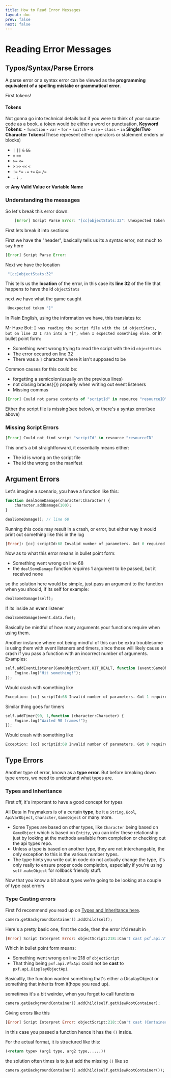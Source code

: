 ```yaml
---
title: How to Read Error Messages
layout: doc
prev: false
next: false
---
```


# Reading Error Messages 

## Typos/Syntax/Parse Errors

A parse error or a syntax error can be viewed as the **programming equivalent of a spelling mistake or grammatical error**.

First tokens!
#### Tokens
 Not gonna go into technical details but if you were to think of your source code as a book, a token would be either a word or punctuation, 
 **Keyword Tokens**:
	 - `function`
	 - `var`
	 - `for`
	 - `switch`
	 - `case`
	 - `class`
	 -  `in`
**Single/Two Character Tokens**(These represent either operators or statement enders or blocks)

- `|` `||` `&` `&&`
- `=`  `==`
-  `>=`  `<=`
- `>` `>>`  `<<` `<`
- `!=` `*=` `-=` `+=`  `&=`  `/=`
- `.` `;` `,`

or **Any Valid Value or Variable Name**

### Understanding the messages
So let's break this error down:
```js
	[Error] Script Parse Error: "[cc]objectStats:32": Unexpected token "]" in "template"
```
First lets break it into sections:

First we have the "header", basically tells us its a syntax error, not much to say here
```js
[Error] Script Parse Error: 
```

Next we have the location
```js
 "[cc]objectStats:32"
```
This tells us the **location** of the error, in this case its **line 32** of the file that happens to have the id `objectStats`

next we have what the game caught
```js
 Unexpected token "]"
```

In Plain English, using the information we have, this translates to:

Mr Haxe Bot: `I was reading the script file with the id objectStats, but on line 32 I ran into a "]", when I expected something else.`
or in bullet point form:
- Something went wrong trying to read the script with the id `objectStats`
- The error occured on line 32
- There was a `]` character where it isn't supposed to be

Common causes for this could be:
- forgetting a semicolon(usually on the previous lines)
- not closing braces({}) properly  when writing out event listeners
- Missing commas


```js
[Error] Could not parse contents of "scriptId" in resource "resourceID"
```
Either the script file is missing(see below), or there's a syntax error(see above)



### Missing Script Errors
```js
[Error] Could not find script "scriptId" in resource "resourceID"
```

This one's a bit straightforward, it essentially means either:
- The id is wrong on the script file
- The id the wrong on the manifest


## Argument Errors

Let's imagine a scenario, you have a function like this:
```haxe
function dealSomeDamage(character:Character) {
	character.addDamage(100);
}

dealSomeDamage(); // line 68
```

Running this code may result in a crash, or error, but either way it would print out something like this in
the log
```haxe
[Error]: [cc] scriptId:68 Invalid number of parameters. Got 0 required 1 for function 'dealSomeDamage'
```
Now as to what this error means in bullet point form:
- Something went wrong on line 68
- the `dealSomeDamage` function *requires* 1 argument to be passed, but it received none

so the solution here would be simple, just pass an argument to the function when you should, if its self for example:

```haxe
dealSomeDamage(self);
```

If its inside an event listener
```haxe
dealSomeDamage(event.data.foe);
```
Basically be mindful of how many arguments your functions require when using them.

Another instance where not being mindful of this can be extra troublesome is using them with event listeners and timers, since those will likely cause a crash if you pass a function with an incorrect number of arguments. Examples:

```haxe
self.addEventListener(GameObjectEvent.HIT_DEALT, function (event:GameObjectEvent, character:Character) {
	Engine.log("Hit something!");
});
```
Would crash with something like
```haxe
Exception: [cc] scriptId:68 Invalid number of parameters. Got 1 required 2 for function.
```

Similar thing goes for timers

```haxe
self.addTimer(90, 1,function (character:Character) {
	Engine.log("Waited 90 frames!");
});
```
Would crash with something like
```haxe
Exception: [cc] scriptId:68 Invalid number of parameters. Got 0 required 1 for function.
```

## Type Errors
Another type of error, known as a **type error**. But before breaking down type errors, we need to undetstand what types are.

### Types and Inheritance

First off, it's important to have a good concept for types


All Data in Fraymakers is of a certain **type**, be it a `String`, `Bool`, `ApiVarObject`, `Character`, `GameObject` or many more.
- Some Types are based on other types, like `Character` being based on `GameObject` which is based on `Entity`, you can infer these relationship just by looking at the methods available from completion or checking out the api types repo.
- Unless a type is based on another type, they are not interchangable, the only exception to this is the various number types.
- The type hints you write out in code do not actually change the type, it's only really to ensure proper code completion, especially if you're using `self.makeObject` for rollback friendly stuff.

Now that you know a bit about types we're going to be looking at a couple of type cast errors


### Type Casting errors
First I'd recommend you read up on [Types and Inheritance here](./Types.md).

```haxe
camera.getBackgroundContainer().addChild(self);
```

Here's a pretty basic one, first the code, then the error it'd result in
```haxe
[Error] Script Interpret Error: objectScript:218::Can't cast pxf.api.VfxApi to pxf.api.DisplayObjectApi (origin: objectscript)
```
Which in bullet point form means:
- Something went wrong on line 218 of `objectScript`
- That thing being  `pxf.api.VfxApi` could not be **cast** to `pxf.api.DisplayObjectApi`

Basicallly, the function wanted something that's either a DisplayObject or something that inherits from it(hope you read up).


sometimes it's a bit weirder, when you forget to call functions
```haxe
camera.getBackgroundContainer().addChild(self.getViewRootContainer);
```
Giving errors like this

```haxe
[Error] Script Interpret Error: objectScript:218::Can't cast (Container ()) to pxf.api.DisplayObjectApi (origin: objectscript)
```
in this case you passed a function hence it has the `()` inside. 

For the actual format, it is structured like this:

```haxe
(<return type> (arg1 type, arg2 type,.....))

```
the solution often times is to just add the missing `()` like so 
```haxe
camera.getBackgroundContainer().addChild(self.getViewRootContainer());
```
